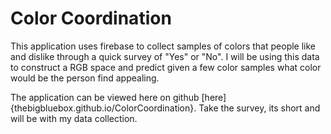 # Color Coordination
This application uses firebase to collect samples of colors that people like and dislike through a quick survey of "Yes" or "No". I will be using this data to construct a RGB space and predict given a few color samples what color would be the person find appealing.

The application can be viewed here on github [here]{thebigbluebox.github.io/ColorCoordination}. Take the survey, its short and will be with my data collection.